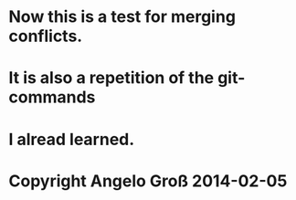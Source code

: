 # Now this is a test for merging conflicts.
# It is also a repetition of the git-commands
# I alread learned.

# Copyright Angelo Groß 2014-02-05
